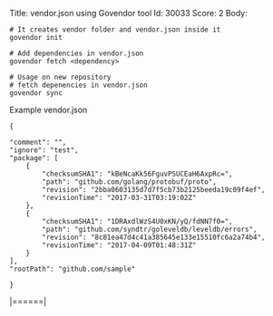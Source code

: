 Title: vendor.json using Govendor tool
Id: 30033
Score: 2
Body:
  
    # It creates vendor folder and vendor.json inside it
    govendor init

    # Add dependencies in vendor.json
    govendor fetch <dependency>

    # Usage on new repository
    # fetch depenencies in vendor.json
    govendor sync


Example vendor.json

    {

    "comment": "",
    "ignore": "test",
    "package": [
        {
            "checksumSHA1": "kBeNcaKk56FguvPSUCEaH6AxpRc=",
            "path": "github.com/golang/protobuf/proto",
            "revision": "2bba0603135d7d7f5cb73b2125beeda19c09f4ef",
            "revisionTime": "2017-03-31T03:19:02Z"
        },
        {
            "checksumSHA1": "1DRAxdlWzS4U0xKN/yQ/fdNN7f0=",
            "path": "github.com/syndtr/goleveldb/leveldb/errors",
            "revision": "8c81ea47d4c41a385645e133e15510fc6a2a74b4",
            "revisionTime": "2017-04-09T01:48:31Z"
        }
    ],
    "rootPath": "github.com/sample"

    }

|======|
